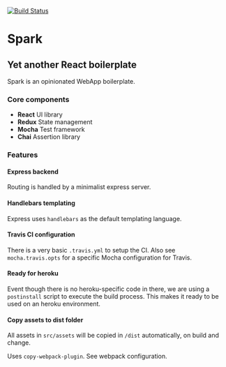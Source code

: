[![Build Status](https://travis-ci.org/tomzmtl/spark.svg?branch=master)](https://travis-ci.org/tomzmtl/spark)

# Spark

## Yet another React boilerplate

Spark is an opinionated WebApp boilerplate.

### Core components

* **React** UI library
* **Redux** State management
* **Mocha** Test framework
* **Chai** Assertion library

### Features

#### Express backend

Routing is handled by a minimalist express server.

#### Handlebars templating

Express uses `handlebars` as the default templating language.

#### Travis CI configuration

There is a very basic `.travis.yml` to setup the CI. Also see `mocha.travis.opts` for a specific Mocha configuration for Travis.

#### Ready for heroku

Event though there is no heroku-specific code in there, we are using a `postinstall` script to execute the build process. This makes it ready to be used on an heroku environment.

#### Copy assets to dist folder

All assets in `src/assets` will be copied in `/dist` automatically, on build and change.

Uses `copy-webpack-plugin`. See webpack configuration.
